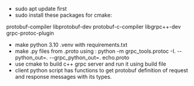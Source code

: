 - sudo apt update first
- sudo install these packages for cmake:

protobuf-compiler 
libprotobuf-dev
protobuf-c-compiler
libgrpc++-dev
grpc-protoc-plugin

- make python 3.10 .venv with requirements.txt
- make .py files from .proto using : python -m grpc_tools.protoc -I. --python_out=. --grpc_python_out=. echo.proto
- use cmake to build c++ grpc server and run it using build file
- client python script has functions to get protobuf definition of request and response messages with its types.